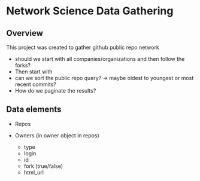 # Network Science Data Gathering

## Overview
This project was created to gather github public repo network 



- should we start with all companies/organizations and then follow the forks?
- Then start with 
- can we sort the public repo query? -> maybe oldest to youngest or most recent commits?
- How do we paginate the results?



## Data elements



-   Repos



	

-   Owners (in owner object in repos)
	- type
	- login
	- id
	- fork (true/false)
	- html_url



	

